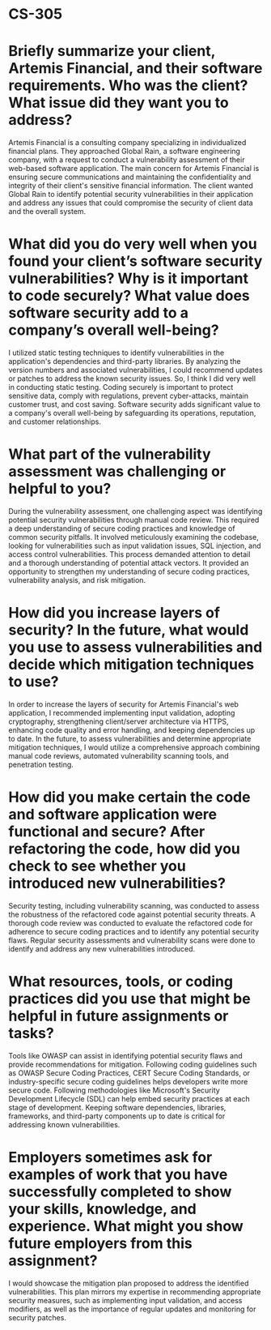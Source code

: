 # CS-305

# Briefly summarize your client, Artemis Financial, and their software requirements. Who was the client? What issue did they want you to address?
Artemis Financial is a consulting company specializing in individualized financial plans. They approached Global Rain, a software engineering company, with a request to conduct a vulnerability assessment of their web-based software application. The main concern for Artemis Financial is ensuring secure communications and maintaining the confidentiality and integrity of their client's sensitive financial information. The client wanted Global Rain to identify potential security vulnerabilities in their application and address any issues that could compromise the security of client data and the overall system.

# What did you do very well when you found your client’s software security vulnerabilities? Why is it important to code securely? What value does software security add to a company’s overall well-being?
I utilized static testing techniques to identify vulnerabilities in the application's dependencies and third-party libraries. By analyzing the version numbers and associated vulnerabilities, I could recommend updates or patches to address the known security issues. So, I think I did very well in conducting static testing. Coding securely is important to protect sensitive data, comply with regulations, prevent cyber-attacks, maintain customer trust, and cost saving. Software security adds significant value to a company's overall well-being by safeguarding its operations, reputation, and customer relationships.

# What part of the vulnerability assessment was challenging or helpful to you?
During the vulnerability assessment, one challenging aspect was identifying potential security vulnerabilities through manual code review. This required a deep understanding of secure coding practices and knowledge of common security pitfalls. It involved meticulously examining the codebase, looking for vulnerabilities such as input validation issues, SQL injection, and access control vulnerabilities. This process demanded attention to detail and a thorough understanding of potential attack vectors. It provided an opportunity to strengthen my understanding of secure coding practices, vulnerability analysis, and risk mitigation.

# How did you increase layers of security? In the future, what would you use to assess vulnerabilities and decide which mitigation techniques to use?
In order to increase the layers of security for Artemis Financial's web application, I recommended implementing input validation, adopting cryptography, strengthening client/server architecture via HTTPS, enhancing code quality and error handling, and keeping dependencies up to date. In the future, to assess vulnerabilities and determine appropriate mitigation techniques, I would utilize a comprehensive approach combining manual code reviews, automated vulnerability scanning tools, and penetration testing. 

# How did you make certain the code and software application were functional and secure? After refactoring the code, how did you check to see whether you introduced new vulnerabilities?
Security testing, including vulnerability scanning, was conducted to assess the robustness of the refactored code against potential security threats. A thorough code review was conducted to evaluate the refactored code for adherence to secure coding practices and to identify any potential security flaws. Regular security assessments and vulnerability scans were done to identify and address any new vulnerabilities introduced.

# What resources, tools, or coding practices did you use that might be helpful in future assignments or tasks?
Tools like OWASP can assist in identifying potential security flaws and provide recommendations for mitigation. Following coding guidelines such as OWASP Secure Coding Practices, CERT Secure Coding Standards, or industry-specific secure coding guidelines helps developers write more secure code. Following methodologies like Microsoft's Security Development Lifecycle (SDL) can help embed security practices at each stage of development. Keeping software dependencies, libraries, frameworks, and third-party components up to date is critical for addressing known vulnerabilities.

# Employers sometimes ask for examples of work that you have successfully completed to show your skills, knowledge, and experience. What might you show future employers from this assignment?
I would showcase the mitigation plan proposed to address the identified vulnerabilities. This plan mirrors my expertise in recommending appropriate security measures, such as implementing input validation, and access modifiers, as well as the importance of regular updates and monitoring for security patches.
